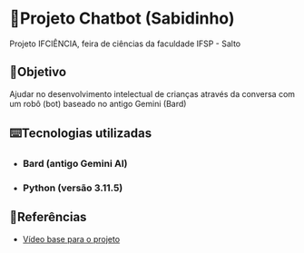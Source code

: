 # 🤖Projeto Chatbot (Sabidinho)
Projeto IFCIÊNCIA, feira de ciências da faculdade IFSP - Salto

## 🎯Objetivo
Ajudar no desenvolvimento intelectual de crianças através da conversa com um robô (bot) baseado no antigo Gemini (Bard)

## ⌨️Tecnologias utilizadas
- ### Bard (antigo Gemini AI)
- ### Python (versão 3.11.5)

## 📕Referências
- [Vídeo base para o projeto](https://www.youtube.com/watch?v=vfbmlRSgj9Q&t=3s)
